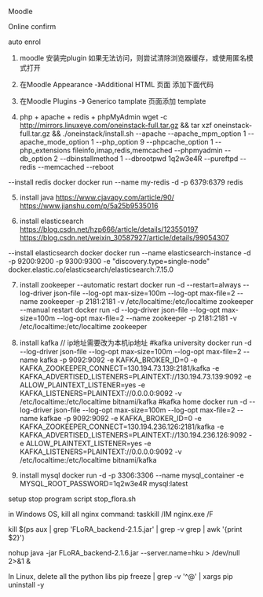 Moodle

Online confirm

auto enrol


1. moodle 安装完plugin 如果无法访问，则尝试清除浏览器缓存，或使用匿名模式打开

2. 在Moodle Appearance -》Additional HTML 页面 添加下面代码
<script>
/*使用此代码使页面link 无效*/
window.onload = function(){
   console.log("div.courseindex-section");
	let elementsTagA = document.getElementsByClassName("courseindex-link text-truncate");
	console.log(elementsTagA);
	console.log(elementsTagA.length);
	for (let i = 0; i < elementsTagA.length; i++) {
		console.log(elementsTagA[i].dataset.for);
		if (elementsTagA[i].dataset.for === "section_title") {
			elementsTagA[i].href = "#";
		}
	}
};


</script>

3. 在Moodle Plugins -》 Generico tamplate 页面添加 template


4. php + apache + redis + phpMyAdmin
   wget -c http://mirrors.linuxeye.com/oneinstack-full.tar.gz && tar xzf oneinstack-full.tar.gz && ./oneinstack/install.sh --apache  --apache_mpm_option 1 --apache_mode_option 1 --php_option 9 --phpcache_option 1 --php_extensions fileinfo,imap,redis,memcached --phpmyadmin  --db_option 2 --dbinstallmethod 1 --dbrootpwd 1q2w3e4R --pureftpd  --redis  --memcached  --reboot

--install redis docker
docker run --name my-redis -d -p 6379:6379 redis


5. install java
   https://www.cjavapy.com/article/90/
   https://www.jianshu.com/p/5a25b9535016

6. install elasticsearch
   https://blog.csdn.net/hzp666/article/details/123550197
   https://blog.csdn.net/weixin_30587927/article/details/99054307

--install elasticsearch docker
docker run --name elasticsearch-instance -d -p 9200:9200 -p 9300:9300 -e "discovery.type=single-node" docker.elastic.co/elasticsearch/elasticsearch:7.15.0



7. install zookeeper
   --automatic restart
   docker run -d --restart=always --log-driver json-file --log-opt max-size=100m --log-opt max-file=2 --name zookeeper -p 2181:2181 -v /etc/localtime:/etc/localtime zookeeper
   --manual restart
   docker run -d --log-driver json-file --log-opt max-size=100m --log-opt max-file=2 --name zookeeper -p 2181:2181 -v /etc/localtime:/etc/localtime zookeeper


8. install kafka // ip地址需要改为本机ip地址
   #kafka university
   docker run -d --log-driver json-file --log-opt max-size=100m --log-opt max-file=2 --name kafka -p 9092:9092 -e KAFKA_BROKER_ID=0 -e KAFKA_ZOOKEEPER_CONNECT=130.194.73.139:2181/kafka -e KAFKA_ADVERTISED_LISTENERS=PLAINTEXT://130.194.73.139:9092 -e ALLOW_PLAINTEXT_LISTENER=yes -e KAFKA_LISTENERS=PLAINTEXT://0.0.0.0:9092 -v /etc/localtime:/etc/localtime bitnami/kafka
   #kafka home
   docker run -d --log-driver json-file --log-opt max-size=100m --log-opt max-file=2 --name kafkae -p 9092:9092 -e KAFKA_BROKER_ID=0 -e KAFKA_ZOOKEEPER_CONNECT=130.194.236.126:2181/kafka -e KAFKA_ADVERTISED_LISTENERS=PLAINTEXT://130.194.236.126:9092 -e ALLOW_PLAINTEXT_LISTENER=yes -e KAFKA_LISTENERS=PLAINTEXT://0.0.0.0:9092 -v /etc/localtime:/etc/localtime bitnami/kafka

9. install mysql
   docker run -d -p 3306:3306 --name mysql_container -e MYSQL_ROOT_PASSWORD=1q2w3e4R mysql:latest


setup stop program script
stop_flora.sh


in Windows OS, kill all nginx command: taskkill /IM  nginx.exe  /F

kill $(ps aux | grep 'FLoRA_backend-2.1.5.jar' | grep -v grep | awk '{print $2}')

nohup java -jar FLoRA_backend-2.1.6.jar --server.name=hku > /dev/null 2>&1 &

In Linux, delete all the python libs
pip freeze | grep -v '^@' | xargs pip uninstall -y

